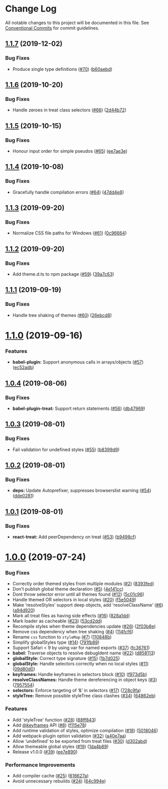 # Change Log

All notable changes to this project will be documented in this file.
See [Conventional Commits](https://conventionalcommits.org) for commit guidelines.

## [1.1.7](https://github.com/seek-oss/treat/compare/v1.1.6...v1.1.7) (2019-12-02)


### Bug Fixes

* Produce single type definitions ([#70](https://github.com/seek-oss/treat/issues/70)) ([b60aebd](https://github.com/seek-oss/treat/commit/b60aebd))





## [1.1.6](https://github.com/seek-oss/treat/compare/v1.1.5...v1.1.6) (2019-10-20)


### Bug Fixes

* Handle zeroes in treat class selectors ([#66](https://github.com/seek-oss/treat/issues/66)) ([2d44b72](https://github.com/seek-oss/treat/commit/2d44b72))





## [1.1.5](https://github.com/seek-oss/treat/compare/v1.1.4...v1.1.5) (2019-10-15)


### Bug Fixes

* Honour input order for simple pseudos ([#65](https://github.com/seek-oss/treat/issues/65)) ([ee7ae3e](https://github.com/seek-oss/treat/commit/ee7ae3e))





## [1.1.4](https://github.com/seek-oss/treat/compare/v1.1.3...v1.1.4) (2019-10-08)


### Bug Fixes

* Gracefully handle compilation errors ([#64](https://github.com/seek-oss/treat/issues/64)) ([47dd4e8](https://github.com/seek-oss/treat/commit/47dd4e8))





## [1.1.3](https://github.com/seek-oss/treat/compare/v1.1.2...v1.1.3) (2019-09-20)


### Bug Fixes

* Normalize CSS file paths for Windows ([#61](https://github.com/seek-oss/treat/issues/61)) ([0c96664](https://github.com/seek-oss/treat/commit/0c96664))





## [1.1.2](https://github.com/seek-oss/treat/compare/v1.1.1...v1.1.2) (2019-09-20)


### Bug Fixes

* Add theme.d.ts to npm package ([#59](https://github.com/seek-oss/treat/issues/59)) ([39a7c63](https://github.com/seek-oss/treat/commit/39a7c63))





## [1.1.1](https://github.com/seek-oss/treat/compare/v1.1.0...v1.1.1) (2019-09-19)


### Bug Fixes

* Handle tree shaking of themes ([#60](https://github.com/seek-oss/treat/issues/60)) ([26ebcd8](https://github.com/seek-oss/treat/commit/26ebcd8))





# [1.1.0](https://github.com/seek-oss/treat/compare/v1.0.4...v1.1.0) (2019-09-16)


### Features

* **babel-plugin:** Support anonymous calls in arrays/objects ([#57](https://github.com/seek-oss/treat/issues/57)) ([ec52adb](https://github.com/seek-oss/treat/commit/ec52adb))





## [1.0.4](https://github.com/seek-oss/treat/compare/v1.0.3...v1.0.4) (2019-08-06)


### Bug Fixes

* **babel-plugin-treat:** Support return statements ([#56](https://github.com/seek-oss/treat/issues/56)) ([db47969](https://github.com/seek-oss/treat/commit/db47969))





## [1.0.3](https://github.com/seek-oss/treat/compare/v1.0.2...v1.0.3) (2019-08-01)


### Bug Fixes

* Fail validation for undefined styles ([#55](https://github.com/seek-oss/treat/issues/55)) ([b8399d9](https://github.com/seek-oss/treat/commit/b8399d9))





## [1.0.2](https://github.com/seek-oss/treat/compare/v1.0.1...v1.0.2) (2019-08-01)


### Bug Fixes

* **deps:** Update Autoprefixer, suppresses browserslist warning ([#54](https://github.com/seek-oss/treat/issues/54)) ([dde0281](https://github.com/seek-oss/treat/commit/dde0281))





## [1.0.1](https://github.com/seek-oss/treat/compare/v1.0.0...v1.0.1) (2019-08-01)


### Bug Fixes

* **react-treat:** Add peerDependency on treat ([#53](https://github.com/seek-oss/treat/issues/53)) ([b9498cf](https://github.com/seek-oss/treat/commit/b9498cf))





# [1.0.0](https://github.com/seek-oss/treat/compare/v1.0.0-beta.2...v1.0.0) (2019-07-24)


### Bug Fixes

* Correctly order themed styles from multiple modules ([#2](https://github.com/seek-oss/treat/issues/2)) ([8393fed](https://github.com/seek-oss/treat/commit/8393fed))
* Don't publish global theme declaration ([#5](https://github.com/seek-oss/treat/issues/5)) ([4e141cc](https://github.com/seek-oss/treat/commit/4e141cc))
* Dont throw selector error until all themes found ([#12](https://github.com/seek-oss/treat/issues/12)) ([5c01c96](https://github.com/seek-oss/treat/commit/5c01c96))
* Handle themed OR selectors in local styles ([#20](https://github.com/seek-oss/treat/issues/20)) ([f5e5049](https://github.com/seek-oss/treat/commit/f5e5049))
* Make ‘resolveStyles’ support deep objects, add ‘resolveClassName’ ([#6](https://github.com/seek-oss/treat/issues/6)) ([a94d920](https://github.com/seek-oss/treat/commit/a94d920))
* Mark all treat files as having side effects ([#16](https://github.com/seek-oss/treat/issues/16)) ([828a1dd](https://github.com/seek-oss/treat/commit/828a1dd))
* Mark loader as cacheable ([#23](https://github.com/seek-oss/treat/issues/23)) ([53cd2dd](https://github.com/seek-oss/treat/commit/53cd2dd))
* Recompile styles when theme dependencies update ([#26](https://github.com/seek-oss/treat/issues/26)) ([2f03b8e](https://github.com/seek-oss/treat/commit/2f03b8e))
* Remove css dependency when tree shaking ([#4](https://github.com/seek-oss/treat/issues/4)) ([114fcf6](https://github.com/seek-oss/treat/commit/114fcf6))
* Rename `css` function to `styleMap` ([#7](https://github.com/seek-oss/treat/issues/7)) ([110848b](https://github.com/seek-oss/treat/commit/110848b))
* Simplify globalStyles type ([#14](https://github.com/seek-oss/treat/issues/14)) ([791fb89](https://github.com/seek-oss/treat/commit/791fb89))
* Support Safari < 9 by using var for named exports ([#37](https://github.com/seek-oss/treat/issues/37)) ([fc36761](https://github.com/seek-oss/treat/commit/fc36761))
* **babel:** Traverse objects to resolve debugIdent name ([#22](https://github.com/seek-oss/treat/issues/22)) ([d858113](https://github.com/seek-oss/treat/commit/d858113))
* **globalStyle:** Correct type signature ([#15](https://github.com/seek-oss/treat/issues/15)) ([1b7d025](https://github.com/seek-oss/treat/commit/1b7d025))
* **globalStyle:** Handle selectors correctly when no local styles ([#11](https://github.com/seek-oss/treat/issues/11)) ([09d80d0](https://github.com/seek-oss/treat/commit/09d80d0))
* **keyframes:** Handle keyframes in selectors block ([#10](https://github.com/seek-oss/treat/issues/10)) ([f973d5b](https://github.com/seek-oss/treat/commit/f973d5b))
* **resolveClassNames:** Handle theme dereferencing in object keys ([#3](https://github.com/seek-oss/treat/issues/3)) ([7957554](https://github.com/seek-oss/treat/commit/7957554))
* **selectors:** Enforce targeting of ‘&’ in selectors ([#17](https://github.com/seek-oss/treat/issues/17)) ([728c9fa](https://github.com/seek-oss/treat/commit/728c9fa))
* **styleTree:** Remove possible styleTree class clashes ([#34](https://github.com/seek-oss/treat/issues/34)) ([64862eb](https://github.com/seek-oss/treat/commit/64862eb))


### Features

* Add 'styleTree' function ([#28](https://github.com/seek-oss/treat/issues/28)) ([88ff843](https://github.com/seek-oss/treat/commit/88ff843))
* Add [@keyframes](https://github.com/keyframes) API ([#8](https://github.com/seek-oss/treat/issues/8)) ([f115e78](https://github.com/seek-oss/treat/commit/f115e78))
* Add runtime validation of styles, optimize compilation ([#18](https://github.com/seek-oss/treat/issues/18)) ([5018046](https://github.com/seek-oss/treat/commit/5018046))
* Add webpack-plugin option validation ([#32](https://github.com/seek-oss/treat/issues/32)) ([a40e7aa](https://github.com/seek-oss/treat/commit/a40e7aa))
* Allow ‘undefined’ to be exported from treat files ([#30](https://github.com/seek-oss/treat/issues/30)) ([d302abd](https://github.com/seek-oss/treat/commit/d302abd))
* Allow themeable global styles ([#19](https://github.com/seek-oss/treat/issues/19)) ([1da4b89](https://github.com/seek-oss/treat/commit/1da4b89))
* Release v1.0.0 ([#39](https://github.com/seek-oss/treat/issues/39)) ([ee7e890](https://github.com/seek-oss/treat/commit/ee7e890))


### Performance Improvements

* Add compiler cache ([#25](https://github.com/seek-oss/treat/issues/25)) ([616627a](https://github.com/seek-oss/treat/commit/616627a))
* Avoid unnecessary rebuilds ([#24](https://github.com/seek-oss/treat/issues/24)) ([64c994e](https://github.com/seek-oss/treat/commit/64c994e))
